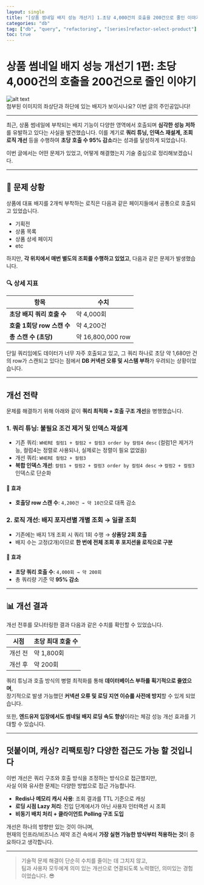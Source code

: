 ```yaml
---
layout: single
title: "[상품 썸네일 배지 성능 개선기] 1.초당 4,000건의 호출을 200건으로 줄인 이야기"
categories: "db"
tag: ["db", "query", "refactoring", "[series]refactor-select-product"]
toc: true
---
```


# 상품 썸네일 배지 성능 개선기 1편: 초당 4,000건의 호출을 200건으로 줄인 이야기

![alt text](https://cogito1016.github.io/images/2025-06-05-reduceQureyRequest/image.png)  
첨부된 이미지의 좌상단과 하단에 있는 배지가 보이시나요? 이번 글의 주인공입니다!

---

최근, 상품 썸네일에 부착되는 배지 기능이 다양한 영역에서 호출되며 **심각한 성능 저하**를 유발하고 있다는 사실을 발견했습니다. 이를 계기로 **쿼리 튜닝, 인덱스 재설계, 조회 로직 개선** 등을 수행하여 **초당 호출 수 95% 감소**라는 성과를 달성하게 되었습니다.

이번 글에서는 어떤 문제가 있었고, 어떻게 해결했는지 기술 중심으로 정리해보겠습니다.

---

## 🧨 문제 상황

상품에 대표 배지를 2개씩 부착하는 로직은 다음과 같은 페이지들에서 공통으로 호출되고 있었습니다.

- 기획전
- 상품 목록
- 상품 상세 페이지
- etc

하지만, **각 위치에서 매번 별도의 조회를 수행하고 있었고**, 다음과 같은 문제가 발생했습니다.

### 🔍 상세 지표

| 항목                       | 수치              |
| -------------------------- | ----------------- |
| **초당 배지 쿼리 호출 수** | 약 4,000회        |
| **호출 1회당 row 스캔 수** | 약 4,200건        |
| **총 스캔 수 (초당)**      | 약 16,800,000 row |

단일 쿼리임에도 데이터가 너무 자주 호출되고 있고, 그 쿼리 하나로 초당 약 1,680만 건의 row가 스캔되고 있다는 점에서 **DB 커넥션 오류 및 시스템 부하**가 우려되는 상황이었습니다.

---

## 개선 전략

문제를 해결하기 위해 아래와 같이 **쿼리 최적화 + 호출 구조 개선**을 병행했습니다.

### 1. 쿼리 튜닝: 불필요 조건 제거 및 인덱스 재설계

- 기존 쿼리: `WHERE 컬럼1 + 컬럼2 + 컬럼3 order by 컬럼4 desc` (컬럼1은 제거가능, 컬럼4는 정렬로 사용되나, 실제로는 정렬이 필요 없었음)
- 개선 쿼리: `WHERE 컬럼2 + 컬럼3`
- **복합 인덱스 개선**: `컬럼1 + 컬럼2 + 컬럼3 order by 컬럼4 desc` → `컬럼2 + 컬럼3` 인덱스로 단순화

#### 🎯 효과

- **호출당 row 스캔 수**: `4,200건 → 약 10건`으로 대폭 감소

### 2. 로직 개선: 배지 포지션별 개별 조회 → 일괄 조회

- 기존에는 배지 1개 조회 시 쿼리 1회 수행 → **상품당 2회 호출**
- 배지 수는 고정(2개)이므로 **한 번에 전체 조회 후 포지션을 로직으로 구분**

#### 🎯 효과

- **초당 쿼리 호출 수**: `4,000회 → 약 200회`
- 총 쿼리량 기준 약 **95% 감소**

---

## 📊 개선 결과

개선 전후를 모니터링한 결과 다음과 같은 수치를 확인할 수 있었습니다.

| 시점    | 초당 최대 호출 수 |
| ------- | ----------------- |
| 개선 전 | 약 1,800회        |
| 개선 후 | 약 200회          |

쿼리 튜닝과 호출 방식의 병렬 최적화를 통해 **데이터베이스 부하를 획기적으로 줄였으며**,  
장기적으로 발생 가능했던 **커넥션 오류 및 로딩 지연 이슈를 사전에 방지**할 수 있게 되었습니다.

또한, **엔드유저 입장에서도 썸네일 배지 로딩 속도 향상**이라는 체감 성능 개선 효과를 기대할 수 있습니다.

---

## 덧붙이며, 캐싱? 리팩토링? 다양한 접근도 가능 할 것입니다

이번 개선은 쿼리 구조와 호출 방식을 조정하는 방식으로 접근했지만,  
사실 이와 유사한 문제는 다양한 방법으로 접근 가능합니다.

- **Redis나 메모리 캐시 사용**: 조회 결과를 TTL 기준으로 캐싱
- **로딩 시점 Lazy 처리**: 진입 단계에서가 아닌 사용자 인터랙션 시 조회
- **비동기 배치 처리 + 클라이언트 Polling 구조 도입**

개선은 하나의 방향만 있는 것이 아니며,  
현재의 인프라/비즈니스 제약 조건 속에서 **가장 실현 가능한 방식부터 적용하는 것**이 중요하다고 생각합니다.

---

> 기술적 문제 해결이 단순히 수치를 줄이는 데 그치지 않고,  
> 팀과 사용자 모두에게 의미 있는 개선으로 연결되도록 노력했던, 의미있는 경험이었습니다. 😎

